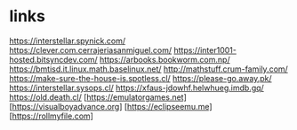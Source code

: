# links
https://interstellar.spynick.com/
https://clever.com.cerrajeriasanmiguel.com/
https://inter1001-hosted.bitsyncdev.com/
https://arbooks.bookworm.com.np/
https://bmtisd.it.linux.math.baselinux.net/
http://mathstuff.crum-family.com/
https://make-sure-the-house-is.spotless.cl/
https://please-go.away.pk/
https://interstellar.sysops.cl/
https://xfaus-jdowhf.helwhueg.imdb.gq/
https://old.death.cl/
[https://emulatorgames.net]
[https://visualboyadvance.org]
[https://eclipseemu.me]
[https://rollmyfile.com]
